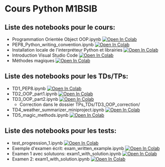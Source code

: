 # Cours Python M1BSIB

## Liste des notebooks pour le cours:
* Programmation Orientée Object OOP.ipynb [![Open In Colab](https://colab.research.google.com/assets/colab-badge.svg)](https://colab.research.google.com/github/que-ro/2023_COURS_PYTHON_public/blob/main/Cours/Programmation%20Orientée%20Object%20OOP.ipynb)
* PEP8_Python_writing_convention.ipynb [![Open In Colab](https://colab.research.google.com/assets/colab-badge.svg)](https://colab.research.google.com/github/que-ro/2023_COURS_PYTHON_public/blob/main/Cours/PEP8_Python_writing_convention.ipynb)
* Installation locale de l'interpréteur Python et librairies [![Open In Colab](https://colab.research.google.com/assets/colab-badge.svg)](https://colab.research.google.com/github/que-ro/2023_COURS_PYTHON_public/blob/main/Cours/Python%20Installation%20locale%20et%20librairies.ipynb)
* Introduction Visual Studio Code [![Open In Colab](https://colab.research.google.com/assets/colab-badge.svg)](https://colab.research.google.com/github/que-ro/2023_COURS_PYTHON_public/blob/main/Cours/Introduction%20Visual%20Studio%20Code.ipynb)
* Méthodes magiques [![Open In Colab](https://colab.research.google.com/assets/colab-badge.svg)](https://colab.research.google.com/github/que-ro/2023_COURS_PYTHON_public/blob/main/Cours/Méthodes%20Magiques.ipynb)


## Liste des notebooks pour les TDs/TPs:
* TD1_PEP8.ipynb [![Open In Colab](https://colab.research.google.com/assets/colab-badge.svg)](https://colab.research.google.com/github/que-ro/2023_COURS_PYTHON_public/blob/main/TPs_TDs/TD1_PEP8.ipynb)
* TD2_OOP_part1.ipynb [![Open In Colab](https://colab.research.google.com/assets/colab-badge.svg)](https://colab.research.google.com/github/que-ro/2023_COURS_PYTHON_public/blob/main/TPs_TDs/TD2_OOP_part1.ipynb)
* TD3_OOP_part2.ipynb [![Open In Colab](https://colab.research.google.com/assets/colab-badge.svg)](https://colab.research.google.com/github/que-ro/2023_COURS_PYTHON_public/blob/main/TPs_TDs/TD3_OOP_part2.ipynb)
  * Correction dans le dossier TPs_TDs/TD3_OOP_correction/
* TD4_weather_summarizer_miniproject.ipynb [![Open In Colab](https://colab.research.google.com/assets/colab-badge.svg)](https://colab.research.google.com/github/que-ro/2023_COURS_PYTHON_public/blob/main/TPs_TDs/TD4_weather_summarizer_miniproject.ipynb)
* TD5_magic_methods.ipynb [![Open In Colab](https://colab.research.google.com/assets/colab-badge.svg)](https://colab.research.google.com/github/que-ro/2023_COURS_PYTHON_public/blob/main/TPs_TDs/TD5_magic_methods.ipynb)


## Liste des notebooks pour les tests:
* test_progression_1.ipynb [![Open In Colab](https://colab.research.google.com/assets/colab-badge.svg)](https://colab.research.google.com/github/que-ro/2023_COURS_PYTHON_public/blob/main/Tests/test_progression_1.ipynb)
* Exemple d'examen écrit: exam_written_example.ipynb [![Open In Colab](https://colab.research.google.com/assets/colab-badge.svg)](https://colab.research.google.com/github/que-ro/2023_COURS_PYTHON_public/blob/main/Tests/exam_written_example.ipynb)
* Examen 1 avec solutuons: exam1_with_solution.ipynb [![Open In Colab](https://colab.research.google.com/assets/colab-badge.svg)](https://colab.research.google.com/github/que-ro/2023_COURS_PYTHON_public/blob/main/Tests/exam1_with_solution.ipynb)
* Examen 2: exam1_with_solution.ipynb [![Open In Colab](https://colab.research.google.com/assets/colab-badge.svg)](https://colab.research.google.com/github/que-ro/2023_COURS_PYTHON_public/blob/main/Tests/exam2_wo_solution.ipynb)

